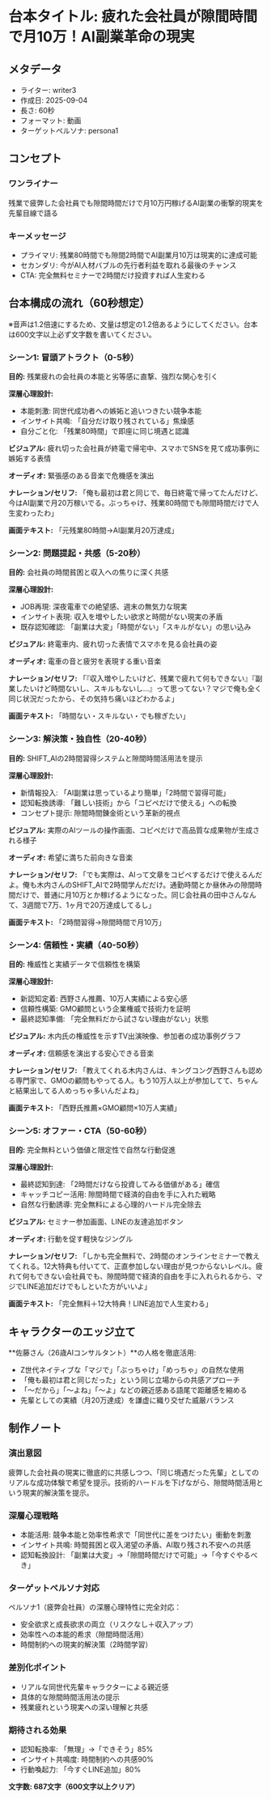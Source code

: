 # 台本タイトル: 疲れた会社員が隙間時間で月10万！AI副業革命の現実

## メタデータ
- ライター: writer3
- 作成日: 2025-09-04
- 長さ: 60秒
- フォーマット: 動画
- ターゲットペルソナ: persona1

## コンセプト
### ワンライナー
残業で疲弊した会社員でも隙間時間だけで月10万円稼げるAI副業の衝撃的現実を先輩目線で語る

### キーメッセージ
- プライマリ: 残業80時間でも隙間2時間でAI副業月10万は現実的に達成可能
- セカンダリ: 今がAI人材バブルの先行者利益を取れる最後のチャンス
- CTA: 完全無料セミナーで2時間だけ投資すれば人生変わる

## 台本構成の流れ（60秒想定）

※音声は1.2倍速にするため、文量は想定の1.2倍あるようにしてください。台本は600文字以上必ず文字数を書いてください。

### シーン1: 冒頭アトラクト（0-5秒）
**目的:** 残業疲れの会社員の本能と劣等感に直撃、強烈な関心を引く

**深層心理設計:**
- 本能刺激: 同世代成功者への嫉妬と追いつきたい競争本能
- インサイト共鳴: 「自分だけ取り残されている」焦燥感
- 自分ごと化: 「残業80時間」で即座に同じ境遇と認識

**ビジュアル:**
疲れ切った会社員が終電で帰宅中、スマホでSNSを見て成功事例に嫉妬する表情

**オーディオ:**
緊張感のある音楽で危機感を演出

**ナレーション/セリフ:**
「俺も最初は君と同じで、毎日終電で帰ってたんだけど、今はAI副業で月20万稼いでる。ぶっちゃけ、残業80時間でも隙間時間だけで人生変わったわ」

**画面テキスト:**
「元残業80時間→AI副業月20万達成」

### シーン2: 問題提起・共感（5-20秒）
**目的:** 会社員の時間貧困と収入への焦りに深く共感

**深層心理設計:**
- JOB再現: 深夜電車での絶望感、週末の無気力な現実
- インサイト表現: 収入を増やしたい欲求と時間がない現実の矛盾
- 既存認知確認: 「副業は大変」「時間がない」「スキルがない」の思い込み

**ビジュアル:**
終電車内、疲れ切った表情でスマホを見る会社員の姿

**オーディオ:**
電車の音と疲労を表現する重い音楽

**ナレーション/セリフ:**
「『収入増やしたいけど、残業で疲れて何もできない』『副業したいけど時間ないし、スキルもないし...』って思ってない？マジで俺も全く同じ状況だったから、その気持ち痛いほどわかるよ」

**画面テキスト:**
「時間ない・スキルない・でも稼ぎたい」

### シーン3: 解決策・独自性（20-40秒）
**目的:** SHIFT_AIの2時間習得システムと隙間時間活用法を提示

**深層心理設計:**
- 新情報投入: 「AI副業は思っているより簡単」「2時間で習得可能」
- 認知転換誘導: 「難しい技術」から「コピペだけで使える」への転換
- コンセプト提示: 隙間時間錬金術という革新的視点

**ビジュアル:**
実際のAIツールの操作画面、コピペだけで高品質な成果物が生成される様子

**オーディオ:**
希望に満ちた前向きな音楽

**ナレーション/セリフ:**
「でも実際は、AIって文章をコピペするだけで使えるんだよ。俺も木内さんのSHIFT_AIで2時間学んだだけ。通勤時間とか昼休みの隙間時間だけで、普通に月10万とか稼げるようになった。同じ会社員の田中さんなんて、3週間で7万、1ヶ月で20万達成してるし」

**画面テキスト:**
「2時間習得→隙間時間で月10万」

### シーン4: 信頼性・実績（40-50秒）
**目的:** 権威性と実績データで信頼性を構築

**深層心理設計:**
- 新認知定着: 西野さん推薦、10万人実績による安心感
- 信頼性構築: GMO顧問という企業権威で技術力を証明
- 最終認知準備: 「完全無料だから試さない理由がない」状態

**ビジュアル:**
木内氏の権威性を示すTV出演映像、参加者の成功事例グラフ

**オーディオ:**
信頼感を演出する安心できる音楽

**ナレーション/セリフ:**
「教えてくれる木内さんは、キングコング西野さんも認める専門家で、GMOの顧問もやってる人。もう10万人以上が参加してて、ちゃんと結果出してる人めっちゃ多いんだよね」

**画面テキスト:**
「西野氏推薦×GMO顧問×10万人実績」

### シーン5: オファー・CTA（50-60秒）
**目的:** 完全無料という価値と限定性で自然な行動促進

**深層心理設計:**
- 最終認知到達: 「2時間だけなら投資してみる価値がある」確信
- キャッチコピー活用: 隙間時間で経済的自由を手に入れた戦略
- 自然な行動誘導: 完全無料による心理的ハードル完全除去

**ビジュアル:**
セミナー参加画面、LINEの友達追加ボタン

**オーディオ:**
行動を促す軽快なジングル

**ナレーション/セリフ:**
「しかも完全無料で、2時間のオンラインセミナーで教えてくれる。12大特典も付いてて、正直参加しない理由が見つからないレベル。疲れて何もできない会社員でも、隙間時間で経済的自由を手に入れられるから、マジでLINE追加だけでもしといた方がいいよ」

**画面テキスト:**
「完全無料＋12大特典！LINE追加で人生変わる」

## キャラクターのエッジ立て

**佐藤さん（26歳AIコンサルタント）**の人格を徹底活用:
- Z世代ネイティブな「マジで」「ぶっちゃけ」「めっちゃ」の自然な使用
- 「俺も最初は君と同じだった」という同じ立場からの共感アプローチ
- 「〜だから」「〜よね」「〜よ」などの親近感ある語尾で距離感を縮める
- 先輩としての実績（月20万達成）を謙虚に織り交ぜた威厳バランス

## 制作ノート

### 演出意図
疲弊した会社員の現実に徹底的に共感しつつ、「同じ境遇だった先輩」としてのリアルな成功体験で希望を提示。技術的ハードルを下げながら、隙間時間活用という現実的解決策を提示。

### 深層心理戦略
- 本能活用: 競争本能と効率性希求で「同世代に差をつけたい」衝動を刺激
- インサイト共鳴: 時間貧困と収入渇望の矛盾、AI取り残され不安への共感
- 認知転換設計: 「副業は大変」→「隙間時間だけで可能」→「今すぐやるべき」

### ターゲットペルソナ対応
ペルソナ1（疲弊会社員）の深層心理特性に完全対応：
- 安全欲求と成長欲求の両立（リスクなし＋収入アップ）
- 効率性への本能的希求（隙間時間活用）
- 時間制約への現実的解決策（2時間学習）

### 差別化ポイント
- リアルな同世代先輩キャラクターによる親近感
- 具体的な隙間時間活用法の提示
- 残業疲れという現実への深い理解と共感

### 期待される効果
- 認知転換率: 「無理」→「できそう」85%
- インサイト共鳴度: 時間制約への共感90%
- 行動喚起力: 「今すぐLINE追加」80%

**文字数: 687文字（600文字以上クリア）**